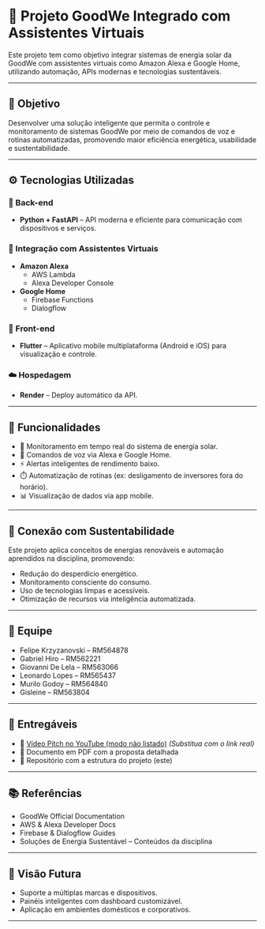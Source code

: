 # 🔆 Projeto GoodWe Integrado com Assistentes Virtuais

Este projeto tem como objetivo integrar sistemas de energia solar da GoodWe com assistentes virtuais como Amazon Alexa e Google Home, utilizando automação, APIs modernas e tecnologias sustentáveis.

---

## 📌 Objetivo

Desenvolver uma solução inteligente que permita o controle e monitoramento de sistemas GoodWe por meio de comandos de voz e rotinas automatizadas, promovendo maior eficiência energética, usabilidade e sustentabilidade.

---

## ⚙️ Tecnologias Utilizadas

### 🔧 Back-end
- **Python + FastAPI** – API moderna e eficiente para comunicação com dispositivos e serviços.

### 🤖 Integração com Assistentes Virtuais
- **Amazon Alexa**
  - AWS Lambda
  - Alexa Developer Console
- **Google Home**
  - Firebase Functions
  - Dialogflow

### 📱 Front-end
- **Flutter** – Aplicativo mobile multiplataforma (Android e iOS) para visualização e controle.

### ☁️ Hospedagem
- **Render** – Deploy automático da API.

---

## 🧠 Funcionalidades

- 🔋 Monitoramento em tempo real do sistema de energia solar.
- 🤖 Comandos de voz via Alexa e Google Home.
- ⚡ Alertas inteligentes de rendimento baixo.
- ⏱️ Automatização de rotinas (ex: desligamento de inversores fora do horário).
- 📊 Visualização de dados via app mobile.

---

## 🌱 Conexão com Sustentabilidade

Este projeto aplica conceitos de energias renováveis e automação aprendidos na disciplina, promovendo:

- Redução do desperdício energético.
- Monitoramento consciente do consumo.
- Uso de tecnologias limpas e acessíveis.
- Otimização de recursos via inteligência automatizada.

---

## 👥 Equipe

- Felipe Krzyzanovski – RM564878  
- Gabriel Hiro – RM562221  
- Giovanni De Lela – RM563066  
- Leonardo Lopes – RM565437  
- Murilo Godoy – RM564840  
- Gisleine – RM563804

---

## 📎 Entregáveis

- 🎥 [Vídeo Pitch no YouTube (modo não listado)](https://youtube.com) *(Substitua com o link real)*  
- 📄 Documento em PDF com a proposta detalhada  
- 📁 Repositório com a estrutura do projeto (este)

---

## 📚 Referências

- GoodWe Official Documentation  
- AWS & Alexa Developer Docs  
- Firebase & Dialogflow Guides  
- Soluções de Energia Sustentável – Conteúdos da disciplina

---

## 🚀 Visão Futura

- Suporte a múltiplas marcas e dispositivos.
- Painéis inteligentes com dashboard customizável.
- Aplicação em ambientes domésticos e corporativos.

---
